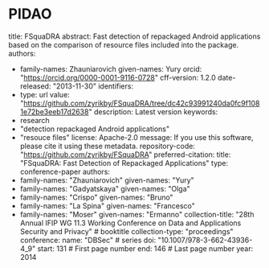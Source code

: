 # PIDAO

title: FSquaDRA
abstract: Fast detection of repackaged Android applications based on the comparison of resource files included into the package.
authors:
  - family-names: Zhauniarovich
    given-names: Yury
    orcid: "https://orcid.org/0000-0001-9116-0728"
cff-version: 1.2.0
date-released: "2013-11-30"
identifiers:
  - type: url
    value: "https://github.com/zyrikby/FSquaDRA/tree/dc42c93991240da0fc9f1081e72be3eeb17d2638"
    description: Latest version
keywords:
  - research
  - "detection repackaged Android applications"
  - "resouce files"
license: Apache-2.0
message: If you use this software, please cite it using these metadata.
repository-code: "https://github.com/zyrikby/FSquaDRA"
preferred-citation:
  title: "FSquaDRA: Fast Detection of Repackaged Applications"
  type: conference-paper
  authors:
  - family-names: "Zhauniarovich"
    given-names: "Yury"
  - family-names: "Gadyatskaya"
    given-names: "Olga"
  - family-names: "Crispo"
    given-names: "Bruno"
  - family-names: "La Spina"
    given-names: "Francesco"
  - family-names: "Moser"
    given-names: "Ermanno"
  collection-title: "28th Annual IFIP WG 11.3 Working Conference on Data and Applications Security and Privacy" # booktitle
  collection-type: "proceedings"
  conference:
    name: "DBSec" # series
  doi: "10.1007/978-3-662-43936-4_9"
  start: 131 # First page number
  end: 146 # Last page number
  year: 2014

